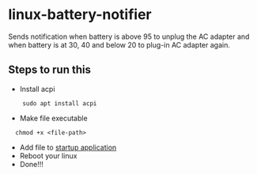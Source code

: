# linux-battery-notifier
Sends notification when battery is above 95 to unplug the AC adapter and when battery is at 30, 40 and below 20 to plug-in AC adapter again.

## Steps to run this

- Install acpi
``` 
    sudo apt install acpi 
```
- Make file executable
```
  chmod +x <file-path>
```
- Add file to [startup application](https://www.simplified.guide/gnome/automatically-run-program-on-startup)
- Reboot your linux
- Done!!!
